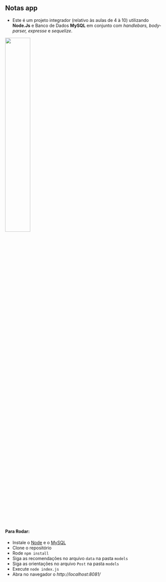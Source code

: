 ## Notas app

- Este é um projeto integrador (relativo às aulas de 4 à 10) utilizando **Node.Js** e Banco de Dados **MySQL** em conjunto com *handlebars, body-parser, expresse* e *sequelize*.

<img src='https://user-images.githubusercontent.com/60116988/115977562-cae5f680-a54f-11eb-9084-2ce0e755c2c8.png' width=40%/>

#### Para Rodar:
- Instale o [Node](https://nodejs.org/en/) e o [MySQL](https://www.mysql.com/)
- Clone o repositório
- Rode `npm install`
- Siga as recomendações no arquivo `data` na pasta `models`
- Siga as orientações no arquivo `Post` na pasta `models`
- Execute `node index.js`
- Abra no navegador o *http://localhost:8081/*
